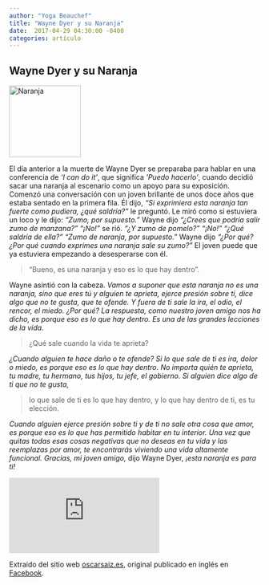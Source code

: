 ```yaml
---
author: "Yoga Beauchef"
title: "Wayne Dyer y su Naranja"
date:  2017-04-29 04:30:00 -0400
categories: artículo
---
```


## Wayne Dyer y su Naranja

<img src="{{ site.url }}/assets/img/posts/2017-04-29-wayne-dyer-naranja.jpg" class="img-responsive img-thumbnail gap-left pull-right" alt="Naranja" width="143" height="143" />

El día anterior a la muerte de Wayne Dyer se preparaba para hablar en una conferencia de *‘I can do it’*, que significa *'Puedo hacerlo'*, cuando decidió sacar una naranja al escenario como un apoyo para su exposición. Comenzó una conversación con un joven brillante de unos doce años que estaba sentado en la primera fila. Él dijo, *“Si exprimiera esta naranja tan fuerte como pudiera, ¿qué saldría?”* le preguntó. Le miró como si estuviera un loco y le dijo: *“Zumo, por supuesto.”* Wayne dijo *“¿Crees que podría salir zumo de manzana?”* *“¡No!”* se rió. *“¿Y zumo de pomelo?”* *“¡No!”* *“¿Qué saldría de ella?”* *“Zumo de naranja, por supuesto.”* Wayne dijo *“¿Por qué? ¿Por qué cuando exprimes una naranja sale su zumo?”* El joven puede que ya estuviera empezando a desesperarse con él.

> “Bueno, es una naranja y eso es lo que hay dentro”.

Wayne asintió con la cabeza. *Vamos a suponer que esta naranja no es una naranja, sino que eres tú y alguien te aprieta, ejerce presión sobre ti, dice algo que no te gusta, que te ofende. Y fuera de ti sale la ira, el odio, el rencor, el miedo. ¿Por qué? La respuesta, como nuestro joven amigo nos ha dicho, es porque eso es lo que hay dentro. Es una de las grandes lecciones de la vida.*

> ¿Qué sale cuando la vida te aprieta?

*¿Cuando alguien te hace daño o te ofende? Si lo que sale de ti es ira, dolor o miedo, es porque eso es lo que hay dentro. No importa quién te aprieta, tu madre, tu hermano, tus hijos, tu jefe, el gobierno. Si alguien dice algo de ti que no te gusta,*

> lo que sale de ti es lo que hay dentro, y lo que hay dentro de ti, es tu elección.

*Cuando alguien ejerce presión sobre ti y de ti no sale otra cosa que amor, es porque eso es lo que has permitido habitar en tu interior. Una vez que quitas todas esas cosas negativas que no deseas en tu vida y las reemplazas por amor, te encontrarás viviendo una vida altamente funcional. Gracias, mi joven amigo,* dijo Wayne Dyer, *¡esta naranja es para ti!* 

<div class="text-center">
<iframe src="https://www.youtube.com/embed/L4GycGfQtZQ" frameborder="0" allowfullscreen></iframe>
</div>

Extraído del sitio web [oscarsaiz.es](http://oscarsaiz.es/wayne-dyer-saco-todo-el-zumo/), original publicado en inglés en [Facebook](https://www.facebook.com/drwaynedyer/photos/a.387583371029.167523.83636976029/10153612633701030/?type=1).
